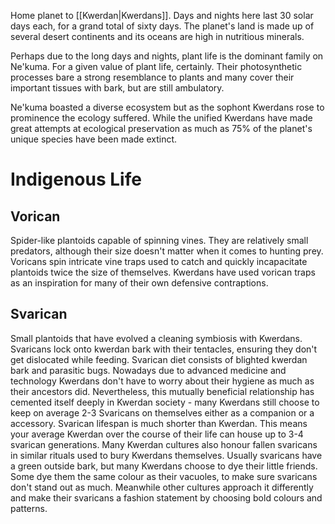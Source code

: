 Home planet to [[Kwerdan|Kwerdans]]. Days and nights here last 30 solar days each, for a grand total of sixty days. The planet's land is made up of several desert continents and its oceans are high in nutritious minerals.

Perhaps due to the long days and nights, plant life is the dominant family on Ne'kuma. For a given value of plant life, certainly. Their photosynthetic processes bare a strong resemblance to plants and many cover their important tissues with bark, but are still ambulatory.

Ne'kuma boasted a diverse ecosystem but as the sophont Kwerdans rose to prominence the ecology suffered. While the unified Kwerdans have made great attempts at ecological preservation as much as 75% of the planet's unique species have been made extinct.
# Indigenous Life
## Vorican 

Spider-like plantoids capable of spinning vines. They are relatively small predators, although their size doesn't matter when it comes to hunting prey. Voricans spin intricate vine traps used to catch and quickly incapacitate plantoids twice the size of themselves. Kwerdans have used vorican traps as an inspiration for many of their own defensive contraptions. 

## Svarican 
Small plantoids that have evolved a cleaning symbiosis with Kwerdans. Svaricans lock onto kwerdan bark with their tentacles, ensuring they don't get dislocated while feeding. Svarican diet consists of blighted kwerdan bark and parasitic bugs. Nowadays due to advanced medicine and technology Kwerdans don't have to worry about their hygiene as much as their ancestors did. Nevertheless, this mutually beneficial relationship has cemented itself deeply in Kwerdan society - many Kwerdans still choose to keep on average 2-3 Svaricans on themselves either as a companion or a accessory. Svarican lifespan is much shorter than Kwerdan. This means your average Kwerdan over the course of their life can house up to 3-4 svarican generations. Many Kwerdan cultures also honour fallen svaricans in similar rituals used to bury Kwerdans themselves. Usually svaricans have a green outside bark, but many Kwerdans choose to dye their little friends. Some dye them the same colour as their vacuoles, to make sure svaricans don't stand out as much. Meanwhile other cultures approach it differently and make their svaricans a fashion statement by choosing bold colours and patterns.